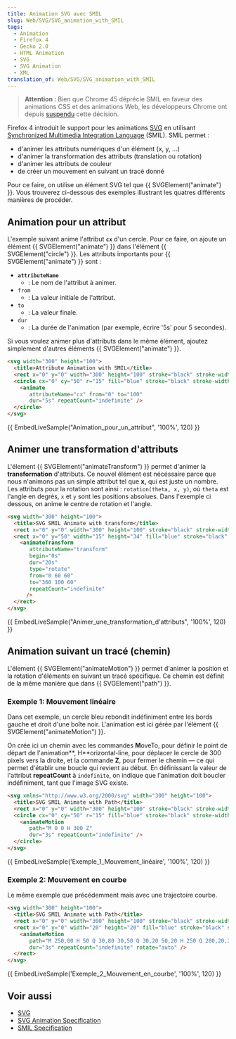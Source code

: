 ```yaml
---
title: Animation SVG avec SMIL
slug: Web/SVG/SVG_animation_with_SMIL
tags:
  - Animation
  - Firefox 4
  - Gecko 2.0
  - HTML Animation
  - SVG
  - SVG Animation
  - XML
translation_of: Web/SVG/SVG_animation_with_SMIL
---
```

> **Attention :** Bien que Chrome 45 déprécie SMIL en faveur des animations CSS et des animations Web, les développeurs Chrome ont depuis [suspendu](https://groups.google.com/a/chromium.org/d/msg/blink-dev/5o0yiO440LM/YGEJBsjUAwAJ) cette décision.

Firefox 4 introduit le support pour les animations [SVG](/fr/SVG "en/SVG") en utilisant [Synchronized Multimedia Integration Language](http://www.w3.org/TR/REC-smil) (SMIL). SMIL permet :

- d'animer les attributs numériques d'un élément (x, y, ...)
- d'animer la transformation des attributs (translation ou rotation)
- d'animer les attributs de couleur
- de créer un mouvement en suivant un tracé donné

Pour ce faire, on utilise un élément SVG tel que {{ SVGElement("animate") }}. Vous trouverez ci-dessous des exemples illustrant les quatres différents manières de procéder.

## Animation pour un attribut

L'exemple suivant anime l'attribut **`cx`** d'un cercle. Pour ce faire, on ajoute un élément {{ SVGElement("animate") }}  dans l'élément {{ SVGElement("circle") }}. Les attributs importants pour {{ SVGElement("animate") }} sont :

- **`attributeName`**
  - : Le nom de l'attribut à animer.
- `from`
  - : La valeur initiale de l'attribut.
- `to`
  - : La valeur finale.
- `dur`
  - : La durée de l'animation (par exemple, écrire '5s' pour 5 secondes).

Si vous voulez animer plus d'attributs dans le même élément, ajoutez simplement d'autres éléments {{ SVGElement("animate") }}.

```html
<svg width="300" height="100">
  <title>Attribute Animation with SMIL</title>
  <rect x="0" y="0" width="300" height="100" stroke="black" stroke-width="1" />
  <circle cx="0" cy="50" r="15" fill="blue" stroke="black" stroke-width="1">
    <animate
       attributeName="cx" from="0" to="100"
       dur="5s" repeatCount="indefinite" />
  </circle>
</svg>
```

{{ EmbedLiveSample("Animation_pour_un_attribut", '100%', 120) }}

## Animer une transformation d'attributs

L'élement {{ SVGElement("animateTransform") }} permet d'animer la **transformation** d'attributs. Ce nouvel élément est nécéssaire parce que nous n'animons pas un simple attribut tel que **x,** qui est juste un nombre.
Les attributs pour la rotation sont ainsi : `rotation(theta, x, y)`, où `theta` est l'angle en degrés, `x` et `y` sont les positions absolues.
Dans l'exemple ci dessous, on anime le centre de rotation et l'angle.

```html
<svg width="300" height="100">
  <title>SVG SMIL Animate with transform</title>
  <rect x="0" y="0" width="300" height="100" stroke="black" stroke-width="1" />
  <rect x="0" y="50" width="15" height="34" fill="blue" stroke="black" stroke-width="1">
    <animateTransform
       attributeName="transform"
       begin="0s"
       dur="20s"
       type="rotate"
       from="0 60 60"
       to="360 100 60"
       repeatCount="indefinite"
      />
  </rect>
</svg>
```

{{ EmbedLiveSample("Animer_une_transformation_d'attributs", '100%', 120) }}

## Animation suivant un tracé (chemin)

L'élement {{ SVGElement("animateMotion") }} permet d'animer la position et la rotation d'éléments en suivant un tracé spécifique. Ce chemin est définit de la même manière que dans {{ SVGElement("path") }}.

### Exemple 1: Mouvement linéaire

Dans cet exemple, un cercle bleu rebondit indéfiniment entre les bords gauche et droit d'une boîte noir. L'animation est ici gérée par l'élément {{ SVGElement("animateMotion") }}.

On crée ici un chemin avec les commandes **M**oveTo, pour définir le point de départ de l'animation**, H**orizontal-line, pour déplacer le cercle de 300 pixels vers la droite, et la commande **Z**, pour fermer le chemin — ce qui permet d'établir une boucle qui revient au début. En définissant la valeur de l'attribut **repeatCount** à `indefinite`, on indique que l'animation doit boucler indéfiniment, tant que l'image SVG existe.

```html
<svg xmlns="http://www.w3.org/2000/svg" width="300" height="100">
  <title>SVG SMIL Animate with Path</title>
  <rect x="0" y="0" width="300" height="100" stroke="black" stroke-width="1" />
  <circle cx="0" cy="50" r="15" fill="blue" stroke="black" stroke-width="1">
    <animateMotion
       path="M 0 0 H 300 Z"
       dur="3s" repeatCount="indefinite" />
  </circle>
</svg>
```

{{ EmbedLiveSample('Exemple_1_Mouvement_linéaire', '100%', 120) }}

### Exemple 2: Mouvement en courbe

Le même exemple que précédemment mais avec une trajectoire courbe.

```html
<svg width="300" height="100">
  <title>SVG SMIL Animate with Path</title>
  <rect x="0" y="0" width="300" height="100" stroke="black" stroke-width="1" />
  <rect x="0" y="0" width="20" height="20" fill="blue" stroke="black" stroke-width="1">
    <animateMotion
       path="M 250,80 H 50 Q 30,80 30,50 Q 30,20 50,20 H 250 Q 280,20,280,50 Q 280,80,250,80Z"
       dur="3s" repeatCount="indefinite" rotate="auto" />
  </rect>
</svg>
```

{{ EmbedLiveSample('Exemple_2_Mouvement_en_courbe', '100%', 120) }}

## Voir aussi

- [SVG](/fr/SVG "en/SVG")
- [SVG Animation Specification](http://www.w3.org/TR/SVG/animate.html)
- [SMIL Specification](http://www.w3.org/TR/REC-smil)
